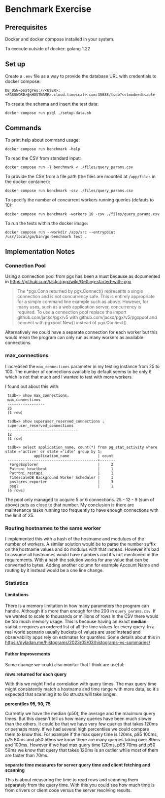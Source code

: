 # Benchmark Exercise

## Prerequisites

Docker and docker compose installed in your system.

To execute outside of docker: golang 1.22

## Set up

Create a `.env` file as a way to provide the database URL with credentials to docker compose:

```
DB_DSN=postgres://<USER>:<PASSWORD>@<HOSTNAME>.cloud.timescale.com:35688/tsdb?sslmode=disable
```

To create the schema and insert the test data:
```
docker compose run psql ./setup-data.sh
```

## Commands

To print help about command usage:
```
docker compose run benchmark -help
```

To read the CSV from standard input:
```
docker compose run -T benchmark < ./files/query_params.csv
```

To provide the CSV from a file path (the files are mounted at `/app/files` in the docker container):
```
docker compose run benchmark -csv ./files/query_params.csv
```

To specify the number of concurrent workers running queries (defauts to 10):
```
docker compose run benchmark -workers 10 -csv ./files/query_params.csv
```

To run the tests within the docker image:
```
docker compose run --workdir /app/src --entrypoint /usr/local/go/bin/go benchmark test .
```

## Implementation Notes

### Connection Pool

Using a connection pool from pgx has been a must because as documented in https://github.com/jackc/pgx/wiki/Getting-started-with-pgx

> The *pgx.Conn returned by pgx.Connect() represents a single connection and is not concurrency safe. This is entirely appropriate for a simple command line example such as above. However, for many uses, such as a web application server, concurrency is required. To use a connection pool replace the import github.com/jackc/pgx/v5 with github.com/jackc/pgx/v5/pgxpool and connect with pgxpool.New() instead of pgx.Connect().

Alternatively we could have a separate connection for each worker but this would mean the program can only run as many workers as available connections.

### max_connections

I increased the `max_connections` parameter in my testing instance from 25 to 100. The number of connections available by default seems to be only 6 which is not that much and I wanted to test with more workers.

I found out about this with:

```
 tsdb=> show max_connections;
 max_connections 
 -----------------
 25
 (1 row)

 tsdb=> show superuser_reserved_connections ;
 superuser_reserved_connections 
 --------------------------------
 12
 (1 row)

 tsdb=> select application_name, count(*) from pg_stat_activity where state ='active' or state ='idle' group by 1;
             application_name             | count 
 -----------------------------------------+-------
  ForgeExplorer                           |     2
  Patroni heartbeat                       |     1
  Patroni restapi                         |     1
  TimescaleDB Background Worker Scheduler |     1
  postgres_exporter                       |     3
  psql                                    |     1
 (6 rows)
```

The pool only managed to acquire 5 or 6 connections. 25 - 12 - 9 (sum of above) puts as close to that number.
My conclusion  is there are maintenance tasks running too frequently to have enough connections with the limit of 25.

### Routing hostnames to the same worker

I implemented this with a hash of the hostname and modulues of the number of workers. A similar solution would be to parse the number suffix on the hostname values and do modulus with that instead. However it's bad to assume all hostnames would have numbers and it's not mentioned in the requirements. With a hash the solution works for any value that can be converted to bytes. Adding another column for example Account Name and routing by it instead would be a one line change.

### Statistics

#### Limitations

There is a memory limitation in how many parameters the program can handle. Although it's more than enough for the 200 in `query_params.csv`.
If we wanted to scale to thousands or millions of rows in the CSV there would be too much memory usage. This is because having an exact **median** statistic requires an ordered list of all the time values for every query. In a real world scenario usually buckets of values are used instead and observability apps rely on estimates for quantiles. Some details about this in https://dyladan.me/histograms/2023/05/03/histograms-vs-summaries/

#### Futher Improvements

Some change we could also monitor that I think are useful:

**rows returned for each query**

With this we might find a correlation with query times. The max query time might consistently match a hostname and time range with more data, so it's expected that scanning it to Go structs will take longer.

**percentiles 95, 90, 75**

Currently we have the median (p50), the average and the maximum query times. But this doesn't tell us how many queries have been much slower than the others. It could be that we have very few queries that takes 120ms or perhaps many. If we had several high percentiles we could compare them to know this.
For example if the max query time is 120ms, p95 100ms, p75 80ms and p50 50ms we know there are many queries taking over 80ms and 100ms.
However if we had max query time 120ms, p95 70ms and p50 50ms we know that query that takes 120ms is an outlier while most of them are faster than 70ms.

**separate time measures for server query time and client fetching and scanning**

This is about measuring the time to read rows and scanning them separately from the query time. With this you could see how much time is from drivers or client code versus the server resolving results.
